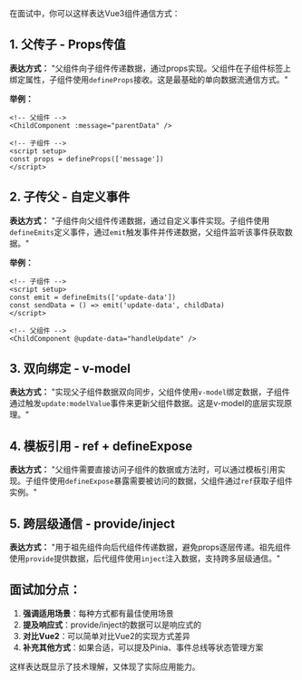 在面试中，你可以这样表达Vue3组件通信方式：

## 1. 父传子 - Props传值
**表达方式：**
"父组件向子组件传递数据，通过props实现。父组件在子组件标签上绑定属性，子组件使用`defineProps`接收。这是最基础的单向数据流通信方式。"

**举例：**
```vue
<!-- 父组件 -->
<ChildComponent :message="parentData" />

<!-- 子组件 -->
<script setup>
const props = defineProps(['message'])
</script>
```

## 2. 子传父 - 自定义事件
**表达方式：**
"子组件向父组件传递数据，通过自定义事件实现。子组件使用`defineEmits`定义事件，通过`emit`触发事件并传递数据，父组件监听该事件获取数据。"

**举例：**
```vue
<!-- 子组件 -->
<script setup>
const emit = defineEmits(['update-data'])
const sendData = () => emit('update-data', childData)
</script>

<!-- 父组件 -->
<ChildComponent @update-data="handleUpdate" />
```

## 3. 双向绑定 - v-model
**表达方式：**
"实现父子组件数据双向同步，父组件使用`v-model`绑定数据，子组件通过触发`update:modelValue`事件来更新父组件数据。这是v-model的底层实现原理。"

## 4. 模板引用 - ref + defineExpose
**表达方式：**
"父组件需要直接访问子组件的数据或方法时，可以通过模板引用实现。子组件使用`defineExpose`暴露需要被访问的数据，父组件通过`ref`获取子组件实例。"

## 5. 跨层级通信 - provide/inject
**表达方式：**
"用于祖先组件向后代组件传递数据，避免props逐层传递。祖先组件使用`provide`提供数据，后代组件使用`inject`注入数据，支持跨多层级通信。"

## 面试加分点：
1. **强调适用场景**：每种方式都有最佳使用场景
2. **提及响应式**：provide/inject的数据可以是响应式的
3. **对比Vue2**：可以简单对比Vue2的实现方式差异
4. **补充其他方式**：如果合适，可以提及Pinia、事件总线等状态管理方案

这样表达既显示了技术理解，又体现了实际应用能力。